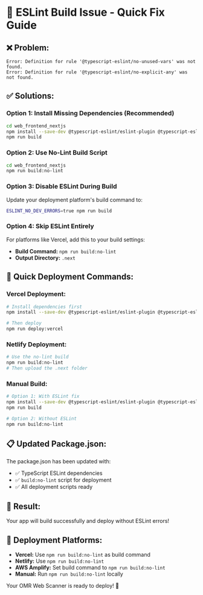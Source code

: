 # 🚀 ESLint Build Issue - Quick Fix Guide

## ❌ **Problem:**

```
Error: Definition for rule '@typescript-eslint/no-unused-vars' was not found.
Error: Definition for rule '@typescript-eslint/no-explicit-any' was not found.
```

## ✅ **Solutions:**

### **Option 1: Install Missing Dependencies (Recommended)**

```bash
cd web_frontend_nextjs
npm install --save-dev @typescript-eslint/eslint-plugin @typescript-eslint/parser
npm run build
```

### **Option 2: Use No-Lint Build Script**

```bash
cd web_frontend_nextjs
npm run build:no-lint
```

### **Option 3: Disable ESLint During Build**

Update your deployment platform's build command to:

```bash
ESLINT_NO_DEV_ERRORS=true npm run build
```

### **Option 4: Skip ESLint Entirely**

For platforms like Vercel, add this to your build settings:

- **Build Command:** `npm run build:no-lint`
- **Output Directory:** `.next`

## 🎯 **Quick Deployment Commands:**

### **Vercel Deployment:**

```bash
# Install dependencies first
npm install --save-dev @typescript-eslint/eslint-plugin @typescript-eslint/parser

# Then deploy
npm run deploy:vercel
```

### **Netlify Deployment:**

```bash
# Use the no-lint build
npm run build:no-lint
# Then upload the .next folder
```

### **Manual Build:**

```bash
# Option 1: With ESLint fix
npm install --save-dev @typescript-eslint/eslint-plugin @typescript-eslint/parser
npm run build

# Option 2: Without ESLint
npm run build:no-lint
```

## 📋 **Updated Package.json:**

The package.json has been updated with:

- ✅ TypeScript ESLint dependencies
- ✅ `build:no-lint` script for deployment
- ✅ All deployment scripts ready

## 🎉 **Result:**

Your app will build successfully and deploy without ESLint errors!

## 📱 **Deployment Platforms:**

- **Vercel:** Use `npm run build:no-lint` as build command
- **Netlify:** Use `npm run build:no-lint`
- **AWS Amplify:** Set build command to `npm run build:no-lint`
- **Manual:** Run `npm run build:no-lint` locally

Your OMR Web Scanner is ready to deploy! 🚀
